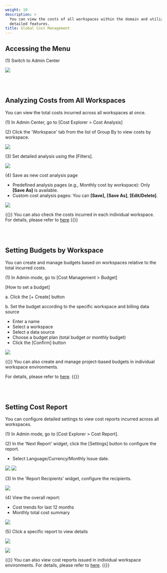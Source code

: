 ```yaml
---
weight: 10
description: >
  You can view the costs of all workspaces within the domain and utilize
  detailed features.
title: Global Cost Management
---
```


## Accessing the Menu

(1) Switch to Admin Center

![](/guides/admin/admin_mode/admin-mode-01-en.png)

<br> <br>

## Analyzing Costs from All Workspaces 

You can view the total costs incurred across all workspaces at once.

(1) In Admin Center, go to \[Cost Explorer > Cost Analysis]

(2) Click the 'Workspace' tab from the list of Group By to view costs by workspace.

![](/guides/admin/cost/cost-analysis-01-en.png)

(3) Set detailed analysis using the \[Filters].

![](/guides/admin/cost/cost-analysis-02-en.png)

(4) Save as new cost analysis page

* Predefined analysis pages (e.g., Monthly cost by workspace): Only **\[Save As]** is available.
* Custom cost analysis pages: You can **\[Save],** **\[Save As]**, **\[Edit/Delete]**.

![](/guides/admin/cost/cost-analysis-03-en.png)

{{<alert>}}
You can also check the costs incurred in each individual workspace. For details, please refer to [here](/docs/guides/cost-explorer/cost-analysis/)
{{</alert>}}

<br> <br>

## Setting Budgets by Workspace

You can create and manage budgets based on workspaces relative to the total incurred costs.

(1) In Admin mode, go to \[Cost Management > Budget]

\[How to set a budget]

a. Click the \[+ Create] button

b. Set the budget according to the specific workspace and billing data source

* Enter a name
* Select a workspace
* Select a data source
* Choose a budget plan (total budget or monthly budget)
* Click the \[Confirm] button

![](/guides/admin/cost/cost-analysis-04-en.png)

{{<alert>}}
You can also create and manage project-based budgets in individual workspace environments. 

For details, please refer to [here](/docs/guides/cost-explorer/budget/).
{{</alert>}}

<br> <br>

## Setting Cost Report

You can configure detailed settings to view cost reports incurred across all workspaces.

(1) In Admin mode, go to \[Cost Explorer > Cost Report].

(2) In the 'Next Report' widget, click the \[Settings] button to configure the report.

* Select Language/Currency/Monthly Issue date.

![](/guides/admin/cost/cost-analysis-05-en.png)
![](/guides/admin/cost/cost-analysis-06-en.png)

(3) In the 'Report Recipients' widget, configure the recipients.

![](/guides/admin/cost/cost-analysis-07-en.png)

(4) View the overall report:

* Cost trends for last 12 months
* Monthly total cost summary

![](/guides/admin/cost/cost-analysis-08-en.png)

(5) Click a specific report to view details

![](/guides/admin/cost/cost-analysis-09-en.png)

![](/guides/admin/cost/cost-analysis-10.png)

{{<alert>}}
You can also view cost reports issued in individual workspace environments. For details, please refer to [here](/docs/guides/cost-explorer/cost-report/).
{{</alert>}}
